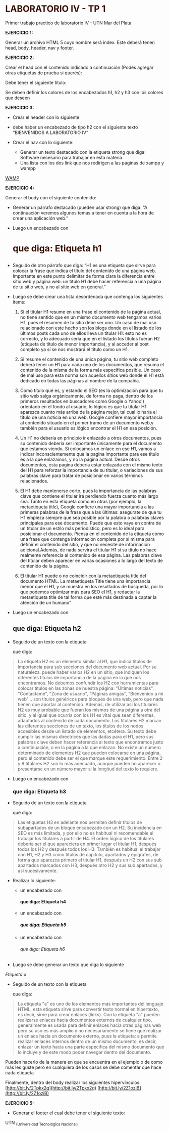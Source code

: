 # LABORATORIO IV - TP 1

Primer trabajo practico de laboratorio IV - UTN Mar del Plata

**EJERCICIO 1:** 

Generar un archivo HTML 5 cuyo nombre será index.
Este deberá tener: head, body, header, nav y footer.


**EJERCICIO 2:**

Crear el head con el contenido indicado a continuación (Podés agregar otras etiquetas de prueba si querés):

Debe tener el siguiente título:

   <title>
       LABORATORIO IV 2019
   </title>

Se deben definir los colores de los encabezados h1, h2 y h3 con los colores que deseen
   <style>
       h1 {
           color: rgb(59, 18, 3)
       }

   </style>
   
**EJERCICIO 3:**

-	Crear el header con lo siguiente:
  - debe haber un encabezado de tipo h2 con el siguiente texto “BIENVENIDOS A LABORATORIO IV”

- Crear el nav con lo siguiente:
  - Generar un texto destacado con la etiqueta strong que diga: Software necesario para trabajar en esta materia
  - Una lista  con los dos link que nos redirigen a las páginas de xampp y wampp

<a href="http://www.wampserver.com/en/"> WAMP</a>

**EJERCICIO 4:**

Generar el body con el siguiente contenido:

- Generar un párrafo destacado (pueden usar strong) que diga:
“A continuación veremos algunos temas a tener en cuenta a la hora de crear una aplicación web.”

- Luego un encabezado con <h1> que diga: Etiqueta h1

- Seguido de otro párrafo que diga: 
“H1 es una etiqueta que sirve para colocar la frase que indica el título del contenido de una página web. Importante en este punto delimitar de forma clara la diferencia entre sitio web y página web: un título H1 debe hacer referencia a una página de tu sitio web, y no al sitio web en general.”

- Luego se debe crear una lista desordenada que contenga los siguientes ítems:
  1.  Si el titular H1 resume en una frase el contenido de la página actual, no tiene sentido que en un mismo documento web tengamos varios H1, pues el resumen de tu sitio debe ser uno. Un caso de mal uso relacionado con este hecho son los blogs donde en el listado de los últimos posts cada uno de ellos lleva un titular H1: esto no es correcto, y lo adecuado sería que en el listado los títulos fueran H2 (etiqueta de título de menor importancia), y al acceder al post completo ya sí se nos mostrará el título como un H1.

  2.	Si resume el contenido de una única página, tu sitio web completo deberá tener un H1 para cada uno de los documentos, que resuma el contenido de la misma de la forma más específica posible. Un caso de mal uso para esta norma son aquellos sitios web donde el H1 está dedicado en todas las páginas al nombre de la compañía.

  3.	Como título qué es, y estando el SEO (es la optimización para que tu sitio web salga orgánicamente, de forma no paga, dentro de los primeros resultados en buscadores como Google o Yahoo!) orientado en el fondo al usuario, lo lógico es que tu titular H1 aparezca cuanto más arriba de la página mejor, tal cual lo haría el título de una noticia en una web. Google confiere mayor importancia al contenido situado en el primer tramo de un documento web,y también para el usuario es  lógico encontrar el H1 en esa posición.

  4.	Un H1 no debería en principio ir enlazado a otros documentos, pues su contenido debería ser  importante únicamente para el documento que estamos viendo. Si colocamos un enlace en ese H1, vamos a indicar inconscientemente que la pagina importante para ese titulo es a la que enlazamos, y no la página actual. Desde otros documentos, esta pagina deberia estar enlazada con el mismo texto del H1 para reforzar la importancia de su titular, o variaciones de sus palabras clave para tratar de posicionar en varios términos relacionados.

  5.	El H1 debe mantenerse corto, pues la importancia de las palabras clave que contiene el titular irá perdiendo fuerza cuanto más largo sea. Tanto en esta etiqueta como en otras (por ejemplo, la metaetiqueta title), Google confiere una mayor importancia a las primeras palabras de la frase que a las últimas: asegurate de que tu H1 empieza siempre que sea posible por la palabra o palabras claves principales para ese documento. Puede que esto vaya en contra de un titular de un estilo más periodístico, pero es lo ideal para posicionar el documento. Piensa en el contenido de la etiqueta como una frase que contenga información completa por si misma para definir el contenido del sitio, y que no necesite de información adicional.Además, de nada servirá el titular H1 si su título no hace realmente referencia al contenido de esa página. Las palabras clave del titular deben aparecer en varias ocasiones a lo largo del texto de contenido de la página.

  6.	El titular H1 puede o no coincidir con la metaetiqueta title del documento HTML. La metaetiqueta Title tiene una importancia menor que el H1, y se muestra en los resultados de búsqueda, por lo que podemos optimizar más para SEO el H1, y redactar la metaetiqueta title de tal forma que esté más destinada a captar la atención de un humano”

- Luego un encabezado con <h2> que diga: Etiqueta h2

- Seguido de un texto con la etiqueta <p> que diga:
>La etiqueta H2 es un elemento similar al H1, que indica títulos de importancia para sub secciones del documento web actual. Por su naturaleza, puede haber varios H2 en un sitio, que indiquen los diferentes títulos de importancia de la pagina en la que nos encontramos. No debemos confundir los H2 con herramientas para colocar títulos en las zonas de nuestra página: "Últimas noticias", "Contactame",   "Zona de usuario", "Páginas amigas", "Bienvenido a mi web"… son títulos genéricos para bloques de una  web, pero que nada tienen que aportar al contenido. Además, de utilizar así los titulares H2 es muy   probable que fueran los mismos de una página a otra del sitio, y al igual que ocurría con los H1 es vital que sean diferentes, adaptados al contenido de cada documento. Los titulares H2 marcan las  diferentes secciones de un texto, los títulos de los nodos accesibles desde un listado de elementos,   etcétera. Su texto debe cumplir las mismas directrices que las dadas para el H1, pero sus palabras clave deben hacer referencia al texto que encontramos justo a continuación, o en la página a la que enlazan.  No existe un número determinado de elementos H2 que pueden colocarse en una página, pero el contenido  debe ser el que marque este requerimiento. Entre 2 y 8 titulares H2 son lo más adecuado, aunque pueden no aparecer o presentarse en un número mayor si la longitud del texto lo requiere.

- Luego un encabezado con <h3> que diga: Etiqueta h3

- Seguido de un texto con la etiqueta <p> que diga:
>Las etiquetas H3 en adelante nos permiten definir títulos de subapartados de un bloque encabezado con un H2. Su incidencia en SEO es más limitada, y por ello no es habitual ni recomendable el trabajar los  titulares a partir de H4. El orden lógico de los titulares debería ser el que apareciera en primer lugar  el titular H1, después todos los H2 y después todos los H3. También es habitual el trabajar con H1, H2 y  H3 como títulos de capítulo, apartados y epígrafes, de forma que aparezca primero el titular H1, después  un H2 con sus sub apartados marcados con H3, después otro H2 y sus sub apartados, y así sucesivamente.

- Realizar lo siguiente:
  - un encabezado con <h4> que diga: Etiqueta h4
  - un encabezado con <h5> que diga: Etiqueta h5
  - un encabezado con <h6> que diga: Etiqueta h6

- Luego se debe generar un texto que diga lo siguiente

<em> Etiqueta a </em>

- Seguido de un texto con la etiqueta <p> que diga:

>La etiqueta "a" es uno de los elementos más importantes del lenguaje HTML, esta etiqueta sirve para convertir texto normal en hipertexto, es decir, sirve para crear enlaces (links). Con la etiqueta "a" pueden realizarse enlaces hacia documentos externos de cualquier tipo, generalmente es usada para definir enlaces hacia otras páginas web pero su uso es más amplio y no necesariamente se tiene que realizar un enlace hacia un documento externo, pues la etiqueta: a permite realizar enlaces internos dentro de un mismo documento, es decir, enlazar un texto hacia una parte especifica del mismo documento que lo incluye y de este modo poder navegar dentro del documento.

Pueden hacerlo de la manera en que se encuentra en el ejemplo o de como más les guste pero en cualquiera de los casos se debe comentar que hace cada etiqueta

Finalmente, dentro del body realizar los siguientes hipervínculos:
[http://bit.ly/2Tpkx2q](http://bit.ly/2Tpkx2q)
[http://bit.ly/2Z1oziB](http://bit.ly/2Z1oziB)

**EJERCICIO 5:**
	
- Generar el footer el cual debe tener el siguiente texto:

UTN <sub>(Universidad Tecnológica Nacional)</sub>


